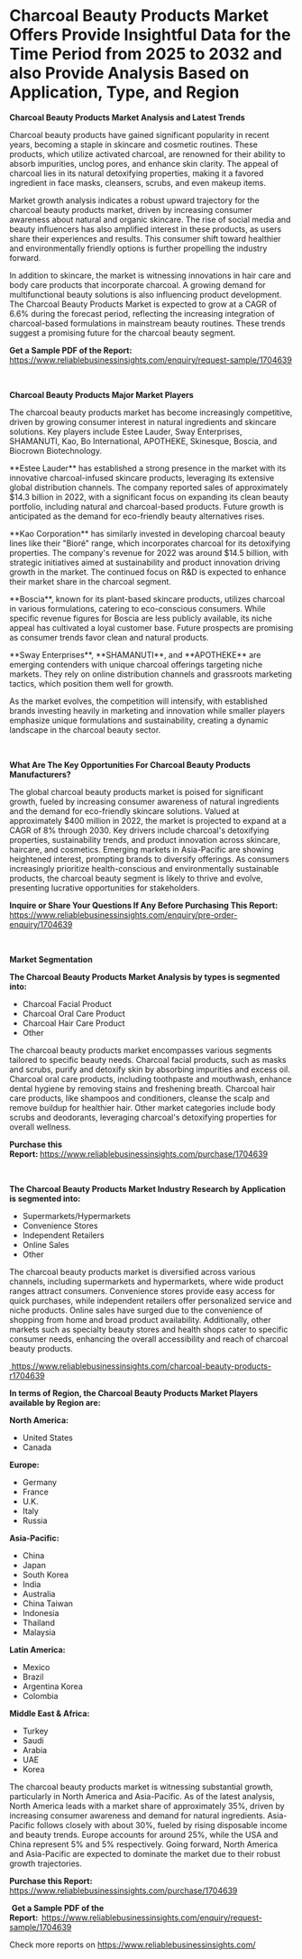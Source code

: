 <p><h1>Charcoal Beauty Products Market Offers Provide Insightful Data for the Time Period from 2025 to 2032 and also Provide Analysis Based on Application, Type, and Region</h1></p><p><strong>Charcoal Beauty Products Market Analysis and Latest Trends</strong></p>
<p><p>Charcoal beauty products have gained significant popularity in recent years, becoming a staple in skincare and cosmetic routines. These products, which utilize activated charcoal, are renowned for their ability to absorb impurities, unclog pores, and enhance skin clarity. The appeal of charcoal lies in its natural detoxifying properties, making it a favored ingredient in face masks, cleansers, scrubs, and even makeup items.</p><p>Market growth analysis indicates a robust upward trajectory for the charcoal beauty products market, driven by increasing consumer awareness about natural and organic skincare. The rise of social media and beauty influencers has also amplified interest in these products, as users share their experiences and results. This consumer shift toward healthier and environmentally friendly options is further propelling the industry forward.</p><p>In addition to skincare, the market is witnessing innovations in hair care and body care products that incorporate charcoal. A growing demand for multifunctional beauty solutions is also influencing product development. The Charcoal Beauty Products Market is expected to grow at a CAGR of 6.6% during the forecast period, reflecting the increasing integration of charcoal-based formulations in mainstream beauty routines. These trends suggest a promising future for the charcoal beauty segment.</p></p>
<p><strong>Get a Sample PDF of the Report:&nbsp;</strong> <a href="https://www.reliablebusinessinsights.com/enquiry/request-sample/1704639?utm_campaign=1950&utm_medium=2&utm_source=Github&utm_content=ia&utm_term=09012025&utm_id=charcoal-beauty-products">https://www.reliablebusinessinsights.com/enquiry/request-sample/1704639</a></p>
<p>&nbsp;</p>
<p><strong>Charcoal Beauty Products Major Market Players</strong></p>
<p><p>The charcoal beauty products market has become increasingly competitive, driven by growing consumer interest in natural ingredients and skincare solutions. Key players include Estee Lauder, Sway Enterprises, SHAMANUTI, Kao, Bo International, APOTHEKE, Skinesque, Boscia, and Biocrown Biotechnology.</p><p>**Estee Lauder** has established a strong presence in the market with its innovative charcoal-infused skincare products, leveraging its extensive global distribution channels. The company reported sales of approximately $14.3 billion in 2022, with a significant focus on expanding its clean beauty portfolio, including natural and charcoal-based products. Future growth is anticipated as the demand for eco-friendly beauty alternatives rises.</p><p>**Kao Corporation** has similarly invested in developing charcoal beauty lines like their "Bioré" range, which incorporates charcoal for its detoxifying properties. The company's revenue for 2022 was around $14.5 billion, with strategic initiatives aimed at sustainability and product innovation driving growth in the market. The continued focus on R&D is expected to enhance their market share in the charcoal segment.</p><p>**Boscia**, known for its plant-based skincare products, utilizes charcoal in various formulations, catering to eco-conscious consumers. While specific revenue figures for Boscia are less publicly available, its niche appeal has cultivated a loyal customer base. Future prospects are promising as consumer trends favor clean and natural products.</p><p>**Sway Enterprises**, **SHAMANUTI**, and **APOTHEKE** are emerging contenders with unique charcoal offerings targeting niche markets. They rely on online distribution channels and grassroots marketing tactics, which position them well for growth.</p><p>As the market evolves, the competition will intensify, with established brands investing heavily in marketing and innovation while smaller players emphasize unique formulations and sustainability, creating a dynamic landscape in the charcoal beauty sector.</p></p>
<p>&nbsp;</p>
<p><strong>What Are The Key Opportunities For Charcoal Beauty Products Manufacturers?</strong></p>
<p><p>The global charcoal beauty products market is poised for significant growth, fueled by increasing consumer awareness of natural ingredients and the demand for eco-friendly skincare solutions. Valued at approximately $400 million in 2022, the market is projected to expand at a CAGR of 8% through 2030. Key drivers include charcoal's detoxifying properties, sustainability trends, and product innovation across skincare, haircare, and cosmetics. Emerging markets in Asia-Pacific are showing heightened interest, prompting brands to diversify offerings. As consumers increasingly prioritize health-conscious and environmentally sustainable products, the charcoal beauty segment is likely to thrive and evolve, presenting lucrative opportunities for stakeholders.</p></p>
<p><strong>Inquire or Share Your Questions If Any Before Purchasing This Report:</strong> <a href="https://www.reliablebusinessinsights.com/enquiry/pre-order-enquiry/1704639?utm_campaign=1950&utm_medium=2&utm_source=Github&utm_content=ia&utm_term=09012025&utm_id=charcoal-beauty-products">https://www.reliablebusinessinsights.com/enquiry/pre-order-enquiry/1704639</a></p>
<p>&nbsp;</p>
<p><strong>Market Segmentation</strong></p>
<p><strong>The Charcoal Beauty Products Market Analysis by types is segmented into:</strong></p>
<p><ul><li>Charcoal Facial Product</li><li>Charcoal Oral Care Product</li><li>Charcoal Hair Care Product</li><li>Other</li></ul></p>
<p><p>The charcoal beauty products market encompasses various segments tailored to specific beauty needs. Charcoal facial products, such as masks and scrubs, purify and detoxify skin by absorbing impurities and excess oil. Charcoal oral care products, including toothpaste and mouthwash, enhance dental hygiene by removing stains and freshening breath. Charcoal hair care products, like shampoos and conditioners, cleanse the scalp and remove buildup for healthier hair. Other market categories include body scrubs and deodorants, leveraging charcoal's detoxifying properties for overall wellness.</p></p>
<p><strong>Purchase this Report:&nbsp;</strong><a href="https://www.reliablebusinessinsights.com/purchase/1704639?utm_campaign=1950&utm_medium=2&utm_source=Github&utm_content=ia&utm_term=09012025&utm_id=charcoal-beauty-products">https://www.reliablebusinessinsights.com/purchase/1704639</a></p>
<p>&nbsp;</p>
<p><strong>The Charcoal Beauty Products Market Industry Research by Application is segmented into:</strong></p>
<p><ul><li>Supermarkets/Hypermarkets</li><li>Convenience Stores</li><li>Independent Retailers</li><li>Online Sales</li><li>Other</li></ul></p>
<p><p>The charcoal beauty products market is diversified across various channels, including supermarkets and hypermarkets, where wide product ranges attract consumers. Convenience stores provide easy access for quick purchases, while independent retailers offer personalized service and niche products. Online sales have surged due to the convenience of shopping from home and broad product availability. Additionally, other markets such as specialty beauty stores and health shops cater to specific consumer needs, enhancing the overall accessibility and reach of charcoal beauty products.</p></p>
<p><a href="https://www.reliablebusinessinsights.com/charcoal-beauty-products-r1704639?utm_campaign=1950&utm_medium=2&utm_source=Github&utm_content=ia&utm_term=09012025&utm_id=charcoal-beauty-products">&nbsp;https://www.reliablebusinessinsights.com/charcoal-beauty-products-r1704639</a></p>
<p><strong>In terms of Region, the Charcoal Beauty Products Market Players available by Region are:</strong></p>
<p>
    <p> <strong> North America: </strong>
        <ul>
            <li>United States</li>
            <li>Canada</li>
        </ul>
        </p> 
    <p> <strong> Europe: </strong>
        <ul>
            <li>Germany</li>
            <li>France</li>
            <li>U.K.</li>
            <li>Italy</li>
            <li>Russia</li>
        </ul>
        </p> 
    <p> <strong> Asia-Pacific: </strong>
        <ul>
            <li>China</li>
            <li>Japan</li>
            <li>South Korea</li>
            <li>India</li>
            <li>Australia</li>
            <li>China Taiwan</li>
            <li>Indonesia</li>
            <li>Thailand</li>
            <li>Malaysia</li>
        </ul>
        </p> 
    <p> <strong> Latin America: </strong>
        <ul>
            <li>Mexico</li>
            <li>Brazil</li>
            <li>Argentina Korea</li>
            <li>Colombia</li>
        </ul>
        </p> 
    <p> <strong> Middle East & Africa: </strong>
        <ul>
            <li>Turkey</li>
            <li>Saudi</li>
            <li>Arabia</li>
            <li>UAE</li>
            <li>Korea</li>
        </ul>
    </p>
    </p>
<p><p>The charcoal beauty products market is witnessing substantial growth, particularly in North America and Asia-Pacific. As of the latest analysis, North America leads with a market share of approximately 35%, driven by increasing consumer awareness and demand for natural ingredients. Asia-Pacific follows closely with about 30%, fueled by rising disposable income and beauty trends. Europe accounts for around 25%, while the USA and China represent 5% and 5% respectively. Going forward, North America and Asia-Pacific are expected to dominate the market due to their robust growth trajectories.</p></p>
<p><strong>Purchase this Report: </strong><a href="https://www.reliablebusinessinsights.com/purchase/1704639?utm_campaign=1950&utm_medium=2&utm_source=Github&utm_content=ia&utm_term=09012025&utm_id=charcoal-beauty-products">https://www.reliablebusinessinsights.com/purchase/1704639</a></p>
<p>&nbsp;<strong>Get a Sample PDF of the Report:&nbsp;&nbsp;</strong><a href="https://www.reliablebusinessinsights.com/enquiry/request-sample/1704639?utm_campaign=1950&utm_medium=2&utm_source=Github&utm_content=ia&utm_term=09012025&utm_id=charcoal-beauty-products">https://www.reliablebusinessinsights.com/enquiry/request-sample/1704639</a></p>
<p><strong></strong></p>
<p>Check more reports on <a href="https://www.reliablebusinessinsights.com/?utm_campaign=1950&utm_medium=2&utm_source=Github&utm_content=ia&utm_term=09012025&utm_id=charcoal-beauty-products">https://www.reliablebusinessinsights.com/</a></p>